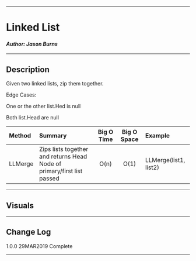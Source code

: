 ------------------------------

# Linked List
#### *Author: Jason Burns*

------------------------------

## Description

Given two linked lists, zip them together.

Edge Cases:

One or the other list.Hed is null

Both list.Head are null

| Method | Summary | Big O Time | Big O Space | Example | 
| :----------- | :----------- | :-------------: | :-------------: | :----------- |
| LLMerge | Zips lists together and returns Head Node of primary/first list passed | O(n) | O(1) | LLMerge(list1, list2) |

------------------------------

## Visuals
<!-- ![whiteboard](https://github.com/jasonb315/data-structures-and-algorithms-dn/blob/master/assets/binary_search.jpg) -->


------------------------------

## Change Log
1.0.0 29MAR2019 Complete

------------------------------